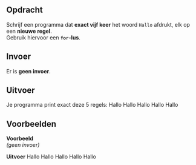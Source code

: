 ## Opdracht

Schrijf een programma dat **exact vijf keer** het woord `Hallo` afdrukt, elk op een **nieuwe regel**.  
Gebruik hiervoor een **`for`-lus**.

## Invoer
Er is **geen invoer**.

## Uitvoer
Je programma print exact deze 5 regels:
Hallo
Hallo
Hallo
Hallo
Hallo

## Voorbeelden

**Voorbeeld**  
*(geen invoer)*

**Uitvoer**
Hallo
Hallo
Hallo
Hallo
Hallo

